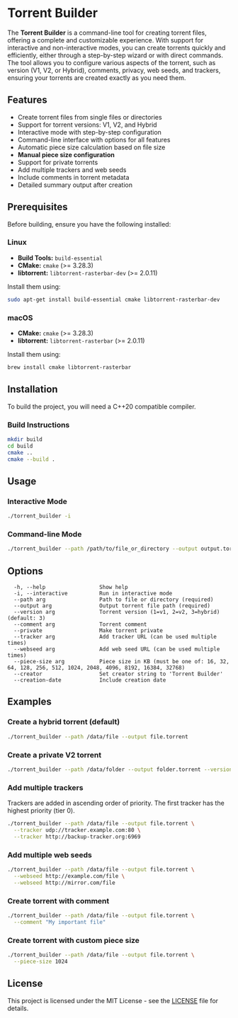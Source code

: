 # Torrent Builder

The **Torrent Builder** is a command-line tool for creating torrent files, offering a complete and customizable experience. With support for interactive and non-interactive modes, you can create torrents quickly and efficiently, either through a step-by-step wizard or with direct commands. The tool allows you to configure various aspects of the torrent, such as version (V1, V2, or Hybrid), comments, privacy, web seeds, and trackers, ensuring your torrents are created exactly as you need them.

## Features

- Create torrent files from single files or directories
- Support for torrent versions: V1, V2, and Hybrid
- Interactive mode with step-by-step configuration
- Command-line interface with options for all features
- Automatic piece size calculation based on file size
- **Manual piece size configuration**
- Support for private torrents
- Add multiple trackers and web seeds
- Include comments in torrent metadata
- Detailed summary output after creation

## Prerequisites

Before building, ensure you have the following installed:

### Linux

-   **Build Tools:** `build-essential`
-   **CMake:**  `cmake` (>= 3.28.3)
-   **libtorrent:** `libtorrent-rasterbar-dev` (>= 2.0.11)

Install them using:
```bash
sudo apt-get install build-essential cmake libtorrent-rasterbar-dev
```

### macOS

-   **CMake:** `cmake` (>= 3.28.3)
-   **libtorrent:** `libtorrent-rasterbar` (>= 2.0.11)

Install them using:
```bash
brew install cmake libtorrent-rasterbar
```

## Installation
To build the project, you will need a C++20 compatible compiler.

### Build Instructions

```bash
mkdir build
cd build
cmake ..
cmake --build .
```

## Usage

### Interactive Mode

```bash
./torrent_builder -i
```

### Command-line Mode

```bash
./torrent_builder --path /path/to/file_or_directory --output output.torrent [options]
```

## Options

```
  -h, --help                 Show help
  -i, --interactive          Run in interactive mode
  --path arg                 Path to file or directory (required)
  --output arg               Output torrent file path (required)
  --version arg              Torrent version (1=v1, 2=v2, 3=hybrid) (default: 3)
  --comment arg              Torrent comment
  --private                  Make torrent private
  --tracker arg              Add tracker URL (can be used multiple times)
  --webseed arg              Add web seed URL (can be used multiple times)
  --piece-size arg           Piece size in KB (must be one of: 16, 32, 64, 128, 256, 512, 1024, 2048, 4096, 8192, 16384, 32768)
  --creator                  Set creator string to 'Torrent Builder'
  --creation-date            Include creation date
```

## Examples

### Create a hybrid torrent (default)
```bash
./torrent_builder --path /data/file --output file.torrent
```

### Create a private V2 torrent
```bash
./torrent_builder --path /data/folder --output folder.torrent --version 2 --private
```

### Add multiple trackers
Trackers are added in ascending order of priority. The first tracker has the highest priority (tier 0).
```bash
./torrent_builder --path /data/file --output file.torrent \
  --tracker udp://tracker.example.com:80 \
  --tracker http://backup-tracker.org:6969
```

### Add multiple web seeds
```bash
./torrent_builder --path /data/file --output file.torrent \
  --webseed http://example.com/file \
  --webseed http://mirror.com/file
```

### Create torrent with comment
```bash
./torrent_builder --path /data/file --output file.torrent \
  --comment "My important file"
```
### Create torrent with custom piece size
```bash
./torrent_builder --path /data/file --output file.torrent \
  --piece-size 1024
```

## License

This project is licensed under the MIT License - see the [LICENSE](LICENSE) file for details.
